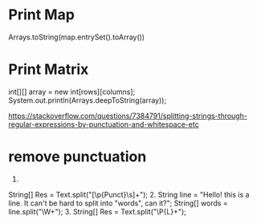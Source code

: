 # Print Map
Arrays.toString(map.entrySet().toArray())

# Print Matrix
int[][] array = new int[rows][columns];
System.out.println(Arrays.deepToString(array));


https://stackoverflow.com/questions/7384791/splitting-strings-through-regular-expressions-by-punctuation-and-whitespace-etc
# remove punctuation
1.
String[] Res = Text.split("[\\p{Punct}\\s]+");
2.
String line = "Hello! this is a line. It can't be hard to split into \"words\", can it?";
String[] words = line.split("\\W+");
3.
String[] Res = Text.split("\\P{L}+");
